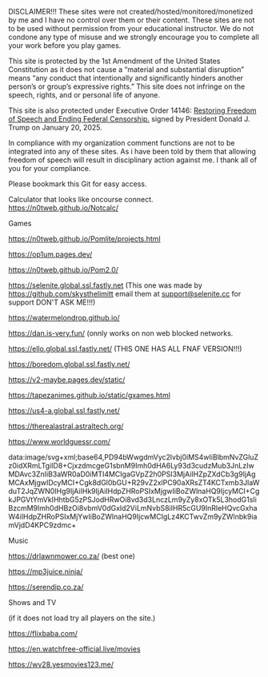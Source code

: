 DISCLAIMER!!! These sites were not created/hosted/monitored/monetized by me and I have no control over them or their content. These sites are not to be used without permission from your educational instructor. We do not condone any type of misuse and we strongly encourage you to complete all your work before you play games. 

This site is protected by the 1st Amendment of the United States Constitution as it does not cause a “material and substantial disruption” means “any conduct that intentionally and significantly hinders another person’s or group’s expressive rights.” This site does not infringe on the speech, rights, and or personal life of anyone. 

This site is also protected under Executive Order 14146: [Restoring Freedom of Speech and Ending Federal Censorship.](https://www.whitehouse.gov/presidential-actions/2025/01/restoring-freedom-of-speech-and-ending-federal-censorship/ ) signed by President Donald J. Trump on January 20, 2025. 

In compliance with my organization comment functions are not to be integrated into any of these sites. As i have been told by them that allowing freedom of speech will result in disciplinary action against me. I thank all of you for your compliance. 

Please bookmark this Git for easy access.


Calculator that looks like oncourse connect.
https://n0tweb.github.io/Notcalc/

Games

https://n0tweb.github.io/Pomlite/projects.html

https://op1um.pages.dev/

https://n0tweb.github.io/Pom2.0/

https://selenite.global.ssl.fastly.net (This one was made by https://github.com/skysthelimitt email them at support@selenite.cc for support DON'T ASK ME!!!)

https://watermelondrop.github.io/ 

https://dan.is-very.fun/ (onnly works on non web blocked networks.

https://ello.global.ssl.fastly.net/  (THIS ONE HAS ALL FNAF VERSION!!!)

https://boredom.global.ssl.fastly.net/ 

https://v2-maybe.pages.dev/static/ 

https://tapezanimes.github.io/static/gxames.html 

https://us4-a.global.ssl.fastly.net/ 

https://therealastral.astraltech.org/ 

https://www.worldguessr.com/ 

data:image/svg+xml;base64,PD94bWwgdmVyc2lvbj0iMS4wIiBlbmNvZGluZz0idXRmLTgiID8+CjxzdmcgeG1sbnM9Imh0dHA6Ly93d3cudzMub3JnLzIwMDAvc3ZnIiB3aWR0aD0iMTI4MCIgaGVpZ2h0PSI3MjAiIHZpZXdCb3g9IjAgMCAxMjgwIDcyMCI+Cgk8dGl0bGU+R29vZ2xlPC90aXRsZT4KCTxmb3JlaWduT2JqZWN0IHg9IjAiIHk9IjAiIHdpZHRoPSIxMjgwIiBoZWlnaHQ9IjcyMCI+CgkJPGVtYmVkIHhtbG5zPSJodHRwOi8vd3d3LnczLm9yZy8xOTk5L3hodG1sIiBzcmM9Imh0dHBzOi8vbmV0dGxld2ViLmNvbS8iIHR5cGU9InRleHQvcGxhaW4iIHdpZHRoPSIxMjYwIiBoZWlnaHQ9IjcwMCIgLz4KCTwvZm9yZWlnbk9iamVjdD4KPC9zdmc+

Music

https://drlawnmower.co.za/  (best one)

https://mp3juice.ninja/ 

https://serendip.co.za/ 

Shows and TV

(if it does not load try all players on the site.)

https://flixbaba.com/

https://en.watchfree-official.live/movies 

https://wv28.yesmovies123.me/
